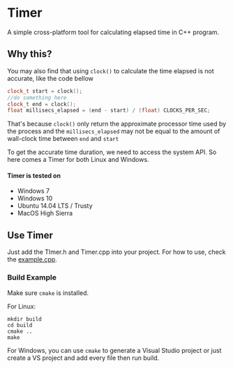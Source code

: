 # Timer
A simple cross-platform tool for calculating elapsed time in C++ program.

## Why this?
You may also find that using `clock()` to calculate the time elapsed is not accurate, like the code bellow

```cpp
clock_t start = clock();
//do something here
clock_t end = clock();
float millisecs_elapsed = (end - start) / (float) CLOCKS_PER_SEC;
```
That's because `clock()` only return the approximate processor time used by the process and the `millisecs_elapsed` may not be equal to the amount of wall-clock time between `end` and `start`

To get the accurate time duration, we need to access the system API. So here comes a Timer for both Linux and Windows.

#### Timer is tested on
* Windows 7
* Windows 10
* Ubuntu 14.04 LTS / Trusty
* MacOS High Sierra


## Use Timer

Just add the TImer.h and Timer.cpp into your project. For how to use, check the [example.cpp](https://github.com/AndsonYe/Timer/blob/master/src/example.cpp).

### Build Example

Make sure `cmake` is installed.

For Linux:

    mkdir build
    cd build
    cmake ..
    make

For Windows, you can use `cmake` to generate a Visual Studio project or just create a VS project and add every file then run build.
